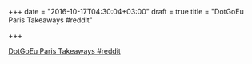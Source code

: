 +++
date = "2016-10-17T04:30:04+03:00"
draft = true
title = "DotGoEu Paris Takeaways  #reddit"

+++

<p><a href="https://t.co/eBpp3lRtUx">DotGoEu Paris Takeaways  #reddit</a></p>
